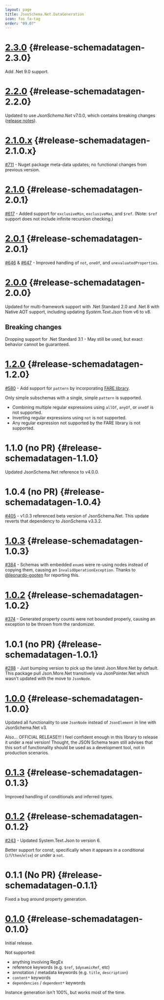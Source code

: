 ```yaml
---
layout: page
title: JsonSchema.Net.DataGeneration
icon: fas fa-tag
order: "09.07"
---
```

# [2.3.0](https://github.com/gregsdennis/json-everything/pull/822) {#release-schemadatagen-2.3.0}

Add .Net 9.0 support.

# [2.2.0](https://github.com/gregsdennis/json-everything/pull/719) {#release-schemadatagen-2.2.0}

Updated to use _JsonSchema.Net_ v7.0.0, which contains breaking changes ([release notes](/rn-json-schema/#release-schema-7.0.0)).

# [2.1.0.x](https://github.com/gregsdennis/json-everything/pull/712) {#release-schemadatagen-2.1.0.x}

[#711](https://github.com/gregsdennis/json-everything/issues/711) - Nuget package meta-data updates; no functional changes from previous version.

# [2.1.0](https://github.com/gregsdennis/json-everything/pull/665) {#release-schemadatagen-2.0.1}

[#617](https://github.com/gregsdennis/json-everything/issues/617) - Added support for `exclusiveMin`, `exclusiveMax`, and `$ref`.  (Note: `$ref` support does not include infinite recursion checking.)

# [2.0.1](https://github.com/gregsdennis/json-everything/pull/658) {#release-schemadatagen-2.0.1}

[#646](https://github.com/gregsdennis/json-everything/issues/646) & [#647](https://github.com/gregsdennis/json-everything/issues/647) - Improved handling of `not`, `oneOf`, and `unevaluatedProperties`.

# [2.0.0](https://github.com/gregsdennis/json-everything/pull/619) {#release-schemadatagen-2.0.0}

Updated for multi-framework support with .Net Standard 2.0 and .Net 8 with Native AOT support, including updating _System.Text.Json_ from v6 to v8.

## Breaking changes

Dropping support for .Net Standard 3.1 - May still be used, but exact behavior cannot be guaranteed. 

# [1.2.0](https://github.com/gregsdennis/json-everything/pull/582) {#release-schemadatagen-1.2.0}

[#580](https://github.com/gregsdennis/json-everything/issues/580) - Add support for `pattern` by incorporating [FARE library](https://github.com/moodmosaic/Fare).

Only simple subschemas with a single, simple `pattern` is supported.

- Combining multiple regular expressions using `allOf`, `anyOf`, or `oneOf` is not supported.
- Inverting regular expressions using `not` is not supported.
- Any regular expression not supported by the FARE library is not supported.

# 1.1.0 (no PR) {#release-schemadatagen-1.1.0}

Updated JsonSchema.Net reference to v4.0.0.

# 1.0.4 (no PR) {#release-schemadatagen-1.0.4}

[#405](https://github.com/gregsdennis/json-everything/issues/405) - v1.0.3 referenced beta version of JsonSchema.Net.  This update reverts that dependency to JsonSchema v3.3.2.

# [1.0.3](https://github.com/gregsdennis/json-everything/pull/386) {#release-schemadatagen-1.0.3}

[#384](https://github.com/gregsdennis/json-everything/issues/384) - Schemas with embedded `enum`s were re-using nodes instead of copying them, causing an `InvalidOperationException`.  Thanks to [@leonardo-gooten](https://github.com/leonardo-gooten) for reporting this.

# [1.0.2](https://github.com/gregsdennis/json-everything/pull/380) {#release-schemadatagen-1.0.2}

[#374](https://github.com/gregsdennis/json-everything/issues/374) - Generated property counts were not bounded properly, causing an exception to be thrown from the randomizer.

# 1.0.1 (no PR) {#release-schemadatagen-1.0.1}

[#288](https://github.com/gregsdennis/json-everything/issues/288) - Just bumping version to pick up the latest Json.More.Net by default.  This package pull Json.More.Net transitively via JsonPointer.Net which wasn't updated with the move to `JsonNode`.

# [1.0.0](https://github.com/gregsdennis/json-everything/pull/280) {#release-schemadatagen-1.0.0}

Updated all functionality to use `JsonNode` instead of `JsonElement` in line with JsonSchema.Net v3.

Also... OFFICIAL RELEASE!!!  I feel confident enough in this library to release it under a real version!  Thought, the JSON Schema team still advises that this sort of functionality should be used as a development tool, not in production scenarios.

# [0.1.3](https://github.com/gregsdennis/json-everything/pull/262) {#release-schemadatagen-0.1.3}

Improved handling of conditionals and inferred types.

# [0.1.2](https://github.com/gregsdennis/json-everything/pull/259) {#release-schemadatagen-0.1.2}

[#243](https://github.com/gregsdennis/json-everything/pull/243) - Updated System.Text.Json to version 6.

Better support for const, specifically when it appears in a conditional (`if`/`then`/`else`) or under a `not`.

# 0.1.1 (No PR) {#release-schemadatagen-0.1.1}

Fixed a bug around property generation.

# [0.1.0](https://github.com/gregsdennis/json-everything/pull/218) {#release-schemadatagen-0.1.0}

Initial release.

Not supported:

- anything involving RegEx
- reference keywords (e.g. `$ref`, `$dynamicRef`, etc)
- annotation / metadata keywords (e.g. `title`, `description`)
- `content*` keywords
- `dependencies` / `dependent*` keywords

Instance generation isn't 100%, but works most of the time.
